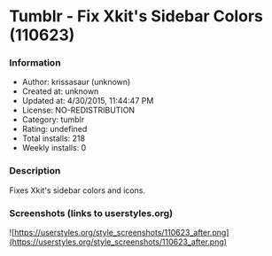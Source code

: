 # Tumblr - Fix Xkit's Sidebar Colors (110623)

### Information
- Author: krissasaur (unknown)
- Created at: unknown
- Updated at: 4/30/2015, 11:44:47 PM
- License: NO-REDISTRIBUTION
- Category: tumblr
- Rating: undefined
- Total installs: 218
- Weekly installs: 0


### Description
Fixes Xkit's sidebar colors and icons.


### Screenshots (links to userstyles.org)
![https://userstyles.org/style_screenshots/110623_after.png](https://userstyles.org/style_screenshots/110623_after.png)


